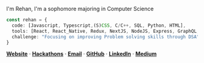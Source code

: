 I'm Rehan, I'm a sophomore majoring in Computer Science

```ts
const rehan = {
  code: [Javascript, Typescript,(S)CSS, C/C++, SQL, Python, HTML],
  tools: [React, React_Native, Redux, NextJS, NodeJS, Express, GraphQL, MongoDB, Postgres, AWS ..],
  challenge: "Focusing on improving Problem solving skills through DSA"
}
```

[**Website**](htttps://rehanchoudhury.com) ·  [**Hackathons**](https://devpost.com/Abusayid693) · [**Email**](mailto:abusayid693@gmail.com) · [**GitHub**](https://github.com/Abusayid693) · [**LinkedIn**](https://www.linkedin.com/in/rehan-choudhury-66842a164/) · [**Medium**](https://abusayid693.medium.com/)





